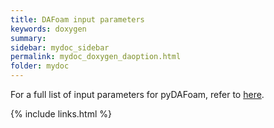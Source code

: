 ```yaml
---
title: DAFoam input parameters
keywords: doxygen
summary: 
sidebar: mydoc_sidebar
permalink: mydoc_doxygen_daoption.html
folder: mydoc
---
```


For a full list of input parameters for pyDAFoam, refer to [here](https://dafoam.github.io/doxygen/html/classdafoam_1_1pyDAFoam_1_1DAOPTION.html).

{% include links.html %}
